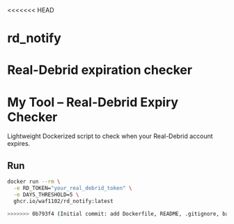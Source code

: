 <<<<<<< HEAD
# rd_notify
Real-Debrid expiration checker
=======
# My Tool – Real-Debrid Expiry Checker

Lightweight Dockerized script to check when your Real-Debrid account expires.

## Run
```bash
docker run --rm \
  -e RD_TOKEN="your_real_debrid_token" \
  -e DAYS_THRESHOLD=5 \
  ghcr.io/waf1102/rd_notify:latest

>>>>>>> 0b793f4 (Initial commit: add Dockerfile, README, .gitignore, base code)
